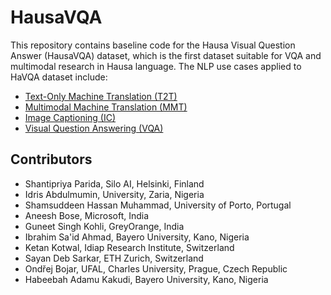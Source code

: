 # HausaVQA

This repository contains baseline code for the Hausa Visual Question Answer (HausaVQA) dataset, which is the first dataset suitable for VQA and multimodal research in Hausa language. The NLP use cases applied to HaVQA dataset include:

* [Text-Only Machine Translation (T2T)](https://github.com/shantipriyap/HausaVQA/tree/main/T2T)
* [Multimodal Machine Translation (MMT)](https://github.com/shantipriyap/HausaVQA/tree/main/MMT)
* [Image Captioning (IC)](https://github.com/shantipriyap/HausaVQA/tree/main/IC)
* [Visual Question Answering (VQA)](https://github.com/shantipriyap/HausaVQA/tree/main/VQA)


## Contributors

* Shantipriya Parida, Silo AI, Helsinki, Finland
* Idris Abdulmumin, University, Zaria, Nigeria
* Shamsuddeen Hassan Muhammad, University of Porto, Portugal
* Aneesh Bose, Microsoft, India
* Guneet Singh Kohli, GreyOrange, India
* Ibrahim Sa'id Ahmad, Bayero University, Kano, Nigeria 
* Ketan Kotwal, Idiap Research Institute, Switzerland
* Sayan Deb Sarkar, ETH Zurich, Switzerland
* Ondřej Bojar, UFAL, Charles University, Prague, Czech Republic
* Habeebah Adamu Kakudi, Bayero University, Kano, Nigeria   



